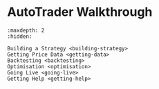 # AutoTrader Walkthrough

```{toctree}
:maxdepth: 2
:hidden:

Building a Strategy <building-strategy>
Getting Price Data <getting-data>
Backtesting <backtesting>
Optimisation <optimisation>
Going Live <going-live>
Getting Help <getting-help>
```